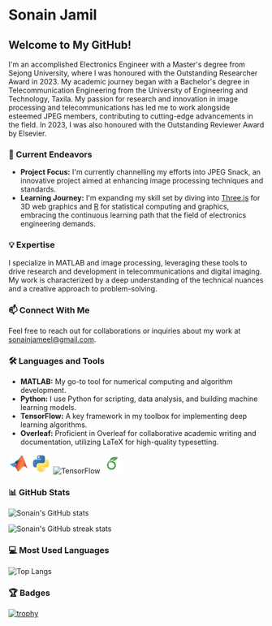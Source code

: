 # Sonain Jamil

## Welcome to My GitHub!

I'm an accomplished Electronics Engineer with a Master's degree from Sejong University, where I was honoured with the Outstanding Researcher Award in 2023. My academic journey began with a Bachelor's degree in Telecommunication Engineering from the University of Engineering and Technology, Taxila. My passion for research and innovation in image processing and telecommunications has led me to work alongside esteemed JPEG members, contributing to cutting-edge advancements in the field. In 2023, I was also honoured with the Outstanding Reviewer Award by Elsevier.

### 🚀 Current Endeavors

- **Project Focus:** I'm currently channelling my efforts into JPEG Snack, an innovative project aimed at enhancing image processing techniques and standards.
- **Learning Journey:** I'm expanding my skill set by diving into [Three.js](https://threejs.org/) for 3D web graphics and [R](https://www.r-project.org/about.html) for statistical computing and graphics, embracing the continuous learning path that the field of electronics engineering demands.

### 💡 Expertise

I specialize in MATLAB and image processing, leveraging these tools to drive research and development in telecommunications and digital imaging. My work is characterized by a deep understanding of the technical nuances and a creative approach to problem-solving.

### 📫 Connect With Me

Feel free to reach out for collaborations or inquiries about my work at sonainjameel@gmail.com.

### 🛠️ Languages and Tools

- **MATLAB:** My go-to tool for numerical computing and algorithm development.
- **Python:** I use Python for scripting, data analysis, and building machine learning models.
- **TensorFlow:** A key framework in my toolbox for implementing deep learning algorithms.
- **Overleaf:** Proficient in Overleaf for collaborative academic writing and documentation, utilizing LaTeX for high-quality typesetting.

<div align="left">
  <img src="https://raw.githubusercontent.com/devicons/devicon/master/icons/matlab/matlab-original.svg" alt="MATLAB" width="40" height="40"/>
  <img src="https://raw.githubusercontent.com/devicons/devicon/master/icons/python/python-original.svg" alt="Python" width="40" height="40"/>
  <img src="https://www.vectorlogo.zone/logos/tensorflow/tensorflow-icon.svg" alt="TensorFlow" width="40" height="40"/>
  <img src="https://github.com/edent/SuperTinyIcons/blob/master/images/svg/overleaf.svg" alt="Overleaf" width="40" height="40"/>
</div>

### 📊 GitHub Stats

![Sonain's GitHub stats](https://github-readme-stats.vercel.app/api?username=sonainjameel&show_icons=true&theme=default)  

![Sonain's GitHub streak stats](https://github-readme-streak-stats.herokuapp.com/?user=sonainjameel&include_all_commits=true&hide_border=false)

### 💻 Most Used Languages

![Top Langs](https://github-readme-stats.vercel.app/api/top-langs/?username=sonainjameel&layout=compact)

### :trophy: Badges

[![trophy](https://github-profile-trophy.vercel.app/?username=sonainjameel)](https://github.com/ryo-ma/github-profile-trophy)
